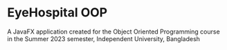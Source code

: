 # EyeHospital OOP
 A JavaFX application created for the Object Oriented Programming course in the Summer 2023 semester, Independent University, Bangladesh
